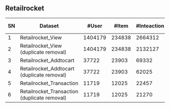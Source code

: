 ## Retailrocket

| SN   | Dataset                                               | \#User  | \#Item | \#Inteaction | Sparsity | Interaction Type | TimeStamp | User Context | Item Context | Interaction Context |
| ---- | ----------------------------------------------------- | ------- | ------ | ------------ | -------- | ---------------- | --------- | ------------ | ------------ | ------------------- |
| 1    | Retailrocket\_View                                    | 1404179 | 234838 | 2664312      | 0\.9999  | View             | √         |              |              |                     |
| 2    | Retailrocket\_View  <br> \(duplicate removal\)        | 1404179 | 234838 | 2132127      | 0.9999   | View             | √         |              |              |                     |
| 3    | Retailrocket\_Addtocart                               | 37722   | 23903  | 69332        | 0\.9999  | Addtocart        | √         |              |              |                     |
| 4    | Retailrocket\_Addtocart  <br> \(duplicate removal\)   | 37722   | 23903  | 62025        | 0.9999   | Addtocart        | √         |              |              |                     |
| 5    | Retailrocket\_Transaction                             | 11719   | 12025  | 22457        | 0\.9998  | Transaction      | √         |              |              |                     |
| 6    | Retailrocket\_Transaction  <br> \(duplicate removal\) | 11719   | 12025  | 21270        | 0.9998   | Transaction      | √         |              |              |                     |
